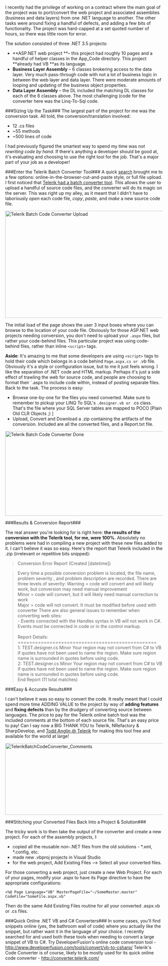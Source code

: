 <!--{Title:"Online .NET Code Conversion Tools", PublishedOn:"2009-11-02T01:10:25", Intro:"I recently had the privilege of working on a contract where the main goal of the project was to port"} -->

I recently had the privilege of working on a contract where the main goal of the project was to port/convert the web project and associated assemblies (business and data layers) from one .NET language to another. The other tasks were around fixing a handful of defects, and adding a few bits of functionality. The project was hard-capped at a set quoted number of hours, so there was little room for error. 

The solution consisted of three .NET 3.5 projects:

*  **ASP.NET web project **– this project had roughly 10 pages and a handful of helper classes in the App_Code directory. This project **already had VB **as its language.
*  **Business Layer Assembly** – 6 classes brokering access to the data layer. Very much pass-through code with not a lot of business logic in between the web layer and data layer. There were moderate amounts of looping and updating of the business object properties.
*  **Data Layer Assembly** – the DL included the matching DL classes for each of the 6 classes above. The most challenging (code for the converter here was the Linq-To-Sql code.

###Sizing Up the Task###
The largest part of the project for me was the conversion task. All told, the conversion/translation involved:

* 12 .cs files 
* ~55 methods
* ~500 lines of code

I had previously figured the smartest way to spend my time was <em>not rewriting code by hand</em>. If there's anything a developer should be good at, it's evaluating and choosing to use the right tool for the job. That's a major part of your job as a developer!

###Enter the Telerik Batch Converter Tool###
A quick <a href="http://www.bing.com/search?q=convert+vb+to+c%23">search</a> brought me to a few options: online-in-the-browser-cut-and-paste style, or full file upload.
I first noticed that <a href="http://converter.telerik.com/batch.aspx">Telerik had a batch converter tool</a>. This allows the user to upload a handful of source code files, and the converter will do its magic on the server. This was right up my alley, as it meant that I didn't have to laboriously <em>open</em> each code file, <em>copy</em>, <em>paste</em>, and <em>make</em> a new source code file.

<a href="http://converter.telerik.com/batch.aspx">
<img style="border-bottom: 0px; border-left: 0px; display: inline; border-top: 0px; border-right: 0px" title="Telerik Batch Code Converter Upload" border="0" alt="Telerik Batch Code Converter Upload" src="http://devtxt.com/blog/blogimg/OnlineCodeConversionTools_E345/TelerikBatchCodeConverter_3.png" width="654" height="342" />
</a>

The initial load of the page shows the user 3 input boxes where you can browse to the location of your code file. Obviously for those ASP.NET web projects needing conversion, you don't need to upload your `.aspx` files, but rather your code-behind files. This particular project was using code-behind files, rather than inline `<script>` tags.

**Aside**: It's amazing to me that some developers are using `<script>` tags to hold their code which belongs in a code behind  `Page.aspx.cs or `.vb file. Obviously it's a style or configuration issue, but to me it just feels wrong. I like the separation of .NET code and HTML markup. Perhaps it's just a side effect of trawling the web for source code, and people are choosing to format their `.aspx to include code within, instead of posting separate files. 
Back to the task. The process is easy:

* Browse one-by-one for the files you need converted. Make sure to remember to pickup your LINQ To SQL's `.designer.vb or `.cs class. That's the file where your SQL Server tables are mapped to POCO [Plain Old CLR Objects ;) ]
* Upload, Convert and Download a .zip containing the artifacts of the conversion. Included are all the converted files, and a Report.txt file.


<img style="border-bottom: 0px; border-left: 0px; display: inline; border-top: 0px; border-right: 0px" title="Telerik Batch Code Converter Done" border="0" alt="Telerik Batch Code Converter Done" src="http://devtxt.com/blog/blogimg/OnlineCodeConversionTools_E345/TelerikBatchCodeConverter_done.png" width="654" height="270" />

###Results &amp; Conversion Report###

The real answer you're looking for is right here: **the results of the conversion with the Telerik tool, for me, were 100%.** Absolutely no problems were had in compiling a new project with these new files added to it. I can't believe it was so easy. Here's the report that Telerik included in the .zip (irrelevant or repetitive bits snipped):
  
  
>Conversion Error Report (Created [datetime]) 
   
>    Every time a possible conversion problem is located, the file name, problem severity , and problem description are recorded. There are three levels of severity: 
>        Warning    = code will convert and will likely work, but conversion may need manual improvement       <br />    Minor    = code will convert, but it will likely need manual correction to work        <br />    Major    = code will not convert. It must be modified before used with converter 
>    There are also general issues to remember when converting web sites:       <br />    - Events connected with the Handles syntax in VB will not work in C#. Events must be connected in code or in the control markup.        <br />    
>    Report Details:       <br />================================================        <br />1: TEST.designer.cs    Minor    Your region may not convert from C# to VB if quotes have not been used to name the region. Make sure       region name is surrounded in quotes before using code.        <br />2: TEST.designer.cs    Minor    Your region may not convert from C# to VB if quotes have not been used to name the region. Make sure       region name is surrounded in quotes before using code.        <br />
>    End Report (11 total matches)
  

###Easy &amp; Accurate Results###

I can't believe it was so easy to convert the code. It really meant that I could spend more time ADDING VALUE to the project by way of **adding features** and **fixing defects** than by the drudgery of converting source between languages. The price to pay for the Telerik online batch tool was the included comments at the bottom of each source file. That's an easy price to pay! Can I say now a BIG THANK YOU to Telerik, NRefactory &amp; SharpDevelop, and <a href="mailto:Anglin@Telerik">Todd Anglin @ Telerik</a> for making this tool free and available for the world at large!

<a href="http://devtxt.com/blog/blogimg/OnlineCodeConversionTools_E345/TelerikBatchCodeConverter_Comments.png">
<img style="border-bottom: 0px; border-left: 0px; display: inline; border-top: 0px; border-right: 0px" title="TelerikBatchCodeConverter_Comments" border="0" alt="TelerikBatchCodeConverter_Comments" src="http://devtxt.com/blog/blogimg/OnlineCodeConversionTools_E345/TelerikBatchCodeConverter_Comments_thumb.png" width="513" height="229" />
</a>

###Stitching your Converted Files Back Into a Project &amp; Solution###

The tricky work is to then take the output of the converter and create a new project. For each of the assembly projects, I:

* copied all the reusable non-.NET files from the old solutions - *.xml, *.config, etc.
* made new .vbproj projects in Visual Studio
* for the web project, Add Existing Files –> Select all your converted files.

For those converting a web project, just create a new Web Project. For each of your pages, modify your .aspx  to have its Page directive to have the appropriate configurations:
  
    <%@ Page Language="VB" MasterPageFile="~/SomeMaster.master" CodeFile="SomeFile.aspx.vb"

Then do the same Add Existing Files routine for all your converted .aspx.vb or .cs files.

###Quick Online .NET VB and C# Converters###
In some cases, you'll find snippets online (yes, the bathroom wall of code) where you actually like the snippet, but rather want it in the language of your choice. I recently searched for and used both these tools when needing to convert a large snippet of VB to C#.
Try DeveloperFusion's online code conversion tool - <a title="http://www.developerfusion.com/tools/convert/vb-to-csharp/" href="http://www.developerfusion.com/tools/convert/vb-to-csharp/">http://www.developerfusion.com/tools/convert/vb-to-csharp/</a>
Telerik's Code Converter is of course, likely to be mostly used for its quick online code converter - <a title="http://converter.telerik.com/" href="http://converter.telerik.com/">http://converter.telerik.com/</a>
